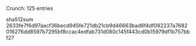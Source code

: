 Crunch: 125 entries

sha512sum 2633fe7f6d97aacf36becd945fe721db21cb9d46663bad6f4df082237a7682016276dd8597b7295bf8ccac4edfab731d080c145f443cd0b15979df1b757bbf27